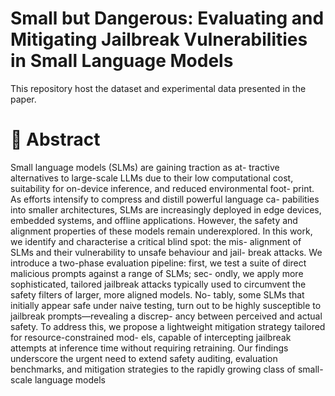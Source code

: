 # Small but Dangerous: Evaluating and Mitigating Jailbreak Vulnerabilities in Small Language Models
This repository host the dataset and experimental data presented in the paper.

# 📖 Abstract

Small language models (SLMs) are gaining traction as at-
tractive alternatives to large-scale LLMs due to their low computational
cost, suitability for on-device inference, and reduced environmental foot-
print. As efforts intensify to compress and distill powerful language ca-
pabilities into smaller architectures, SLMs are increasingly deployed in
edge devices, embedded systems, and offline applications. However, the
safety and alignment properties of these models remain underexplored.
In this work, we identify and characterise a critical blind spot: the mis-
alignment of SLMs and their vulnerability to unsafe behaviour and jail-
break attacks. We introduce a two-phase evaluation pipeline: first, we
test a suite of direct malicious prompts against a range of SLMs; sec-
ondly, we apply more sophisticated, tailored jailbreak attacks typically
used to circumvent the safety filters of larger, more aligned models. No-
tably, some SLMs that initially appear safe under naive testing, turn
out to be highly susceptible to jailbreak prompts—revealing a discrep-
ancy between perceived and actual safety. To address this, we propose
a lightweight mitigation strategy tailored for resource-constrained mod-
els, capable of intercepting jailbreak attempts at inference time without
requiring retraining. Our findings underscore the urgent need to extend
safety auditing, evaluation benchmarks, and mitigation strategies to the
rapidly growing class of small-scale language models
